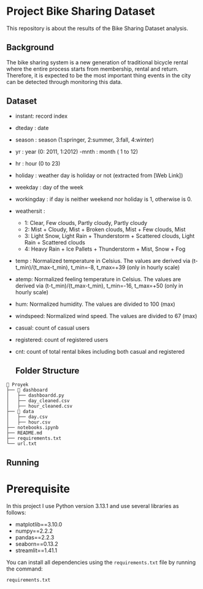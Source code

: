# Project Bike Sharing Dataset
  This repository is about the results of the Bike Sharing Dataset analysis.
  ## Background
  The bike sharing system is a new generation of traditional bicycle rental where the entire process starts from membership, rental and return.
  Therefore, it is expected to be the most important thing events in the city can be detected through monitoring this data.
  ## Dataset
  - instant: record index
  - dteday : date
  -  season : season (1:springer, 2:summer, 3:fall, 4:winter)
  - yr : year (0: 2011, 1:2012)
  -mnth : month ( 1 to 12)
  - hr : hour (0 to 23)
  - holiday : weather day is holiday or not (extracted from [Web Link])
  - weekday : day of the week
  - workingday : if day is neither weekend nor holiday is 1, otherwise is 0.
  - weathersit :
      - 1: Clear, Few clouds, Partly cloudy, Partly cloudy
      - 2: Mist + Cloudy, Mist + Broken clouds, Mist + Few clouds, Mist
      - 3: Light Snow, Light Rain + Thunderstorm + Scattered clouds, Light Rain + Scattered clouds
      - 4: Heavy Rain + Ice Pallets + Thunderstorm + Mist, Snow + Fog
  - temp : Normalized temperature in Celsius. The values are derived via (t-t_min)/(t_max-t_min), t_min=-8, t_max=+39 (only in hourly scale)
  - atemp: Normalized feeling temperature in Celsius. The values are derived via (t-t_min)/(t_max-t_min), t_min=-16, t_max=+50 (only in hourly scale)
  - hum: Normalized humidity. The values are divided to 100 (max)
  - windspeed: Normalized wind speed. The values are divided to 67 (max)
  - casual: count of casual users
  - registered: count of registered users
  - cnt: count of total rental bikes including both casual and registered


    ## Folder Structure

```
📂 Proyek
├── 📁 dashboard
│   ├── dashboardd.py
│   ├── day_cleaned.csv
│   ├── hour_cleaned.csv
├── 📁 data
│   ├── day.csv
│   ├── hour.csv
├── notebooks.ipynb
├── README.md
├── requirements.txt
└── url.txt
```

## Running
# Prerequisite
In this project I use Python version 3.13.1 and use several libraries as follows:
- matplotlib==3.10.0
- numpy==2.2.2
- pandas==2.2.3
- seaborn==0.13.2
- streamlit==1.41.1

You can install all dependencies using the ```requirements.txt``` file by running the command:
 ```
 requirements.txt
```